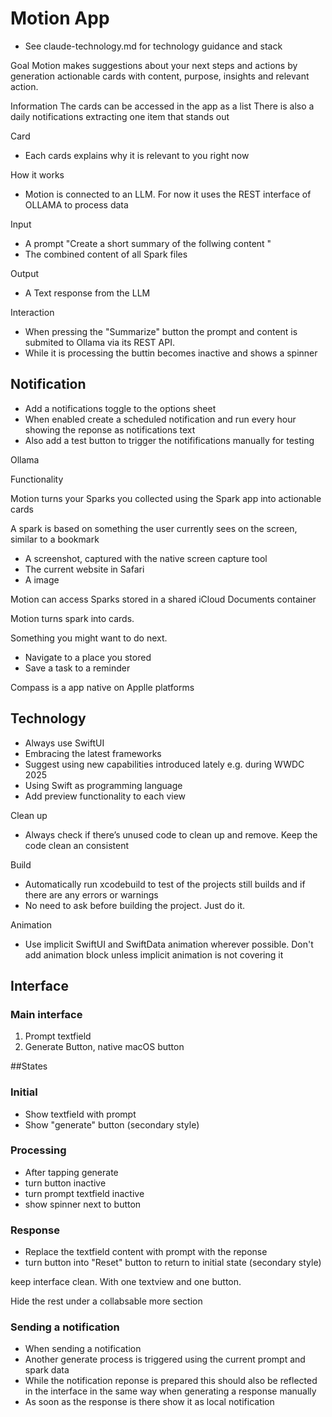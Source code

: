 # Motion App

+ See claude-technology.md for technology guidance and stack

Goal
Motion makes suggestions about your next steps and actions by generation actionable cards with content, purpose, insights and relevant action.

Information
The cards can be accessed in the app as a list
There is also a daily notifications extracting one item that stands out

Card
+ Each cards explains why it is relevant to you right now

How it works
+ Motion is connected to an LLM. For now it uses the REST interface of OLLAMA to process data

Input
+ A prompt "Create a short summary of the follwing content <spark content>" 
+ The combined content of all Spark files

Output
+ A Text response from the LLM

Interaction
+ When pressing the "Summarize" button the prompt and content is submited to Ollama via its REST API.
+ While it is processing the buttin becomes inactive and shows a spinner

## Notification

+ Add a notifications toggle to the options sheet
+ When enabled create a scheduled notification and run every hour showing the reponse as notifications text
+ Also add a test button to trigger the notififications manually for testing


Ollama


Functionality

Motion turns your Sparks you collected using the Spark app into actionable cards

A spark is based on something the user currently sees on the screen, similar to a bookmark
- A screenshot, captured with the native screen capture tool
- The current website in Safari
- A image

Motion can access Sparks stored in a shared iCloud Documents container

Motion turns spark into cards.

Something you might want to do next.

- Navigate to a place you stored
- Save a task to a reminder

Compass is a app native on Applle platforms

## Technology
- Always use SwiftUI
- Embracing the latest frameworks
- Suggest using new capabilities introduced lately e.g. during WWDC 2025
- Using Swift as programming language
- Add preview functionality to each view

Clean up
- Always check if there’s unused code to clean up and remove. Keep the code clean an consistent

Build
- Automatically run xcodebuild to test of the projects still builds and if there are any errors or warnings
- No need to ask before building the project. Just do it.

Animation
- Use implicit SwiftUI and SwiftData animation wherever possible. Don't add animation block unless implicit animation is not covering it


## Interface

### Main interface
1. Prompt textfield
2. Generate Button, native macOS button

##States

### Initial

+ Show textfield with prompt
+ Show "generate" button (secondary style)

### Processing

+ After tapping generate
+ turn button inactive
+ turn prompt textfield inactive
+ show spinner next to button

### Response

+ Replace the textfield content with prompt with the reponse
+ turn button into "Reset" button to return to initial state (secondary style) 

keep interface clean. With one textview and one button.

Hide the rest under a collabsable more section

### Sending a notification

+ When sending a notification
+ Another generate process is triggered using the current prompt and spark data
+ While the notification reponse is prepared this should also be reflected in the interface in the same way when generating a response manually
+ As soon as the response is there show it as local notification
